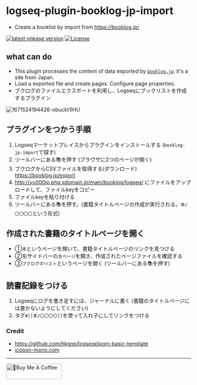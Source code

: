 # logseq-plugin-booklog-jp-import

- Create a booklist by import from <https://booklog.jp/>

[![latest release version](https://img.shields.io/github/v/release/YU000jp/logseq-plugin-booklog-jp-import)](https://github.com/YU000jp/logseq-plugin-booklog-jp-import/releases)
[![License](https://img.shields.io/github/license/YU000jp/logseq-plugin-booklog-jp-import?color=blue)](https://github.com/YU000jp/logseq-plugin-booklog-jp-import/blob/main/LICENSE)

## what can  do

- This plugin processes the content of data exported by [`booklog.jp`](https://booklog.jp/). it's a site from Japan.
- Load a exported file and create pages. Configure page properties.
- ブクログのファイルエクスポートを利用し、Logseqにブックリストを作成するプラグイン

![1671524194426-obuckt1IHU](https://user-images.githubusercontent.com/111847207/209885720-9704c0aa-fbec-4f86-9a47-5687966a9898.png)

## プラグインをつかう手順

1. Logseqマーケットプレイスからプラグインをインストールする (`booklog-jp-import`で探す)
1. ツールバーにある📚を押す (ブラウザに2つのページが開く)
1. ブクログからCSVファイルを取得する(ダウンロード) <https://booklog.jp/export>
1. <http://yu000jp.php.xdomain.jp/main/booklog/logseq/> にファイルをアップロードして、ファイルkeyをコピー
1. ファイルkeyを貼り付ける
1. ツールバーにある📚を押す。(書籍タイトルページの作成が実行される。`本/〇〇〇〇`という形式)

## 作成された書籍のタイトルページを開く

- ①`本`というページを開いて、書籍タイトルページのリンクを見つける
- ②左サイドバーの`全ページ`を開き、作成されたページファイルを確認する
- ③`ブクログのリスト`というページを開く (ツールバーにある📚を押す)

## 読書記録をつける

1. Logseqにログを書き足すには、ジャーナルに書く (書籍のタイトルページには書かないようにしてください)
1. タグ`#[[本/〇〇〇〇]]`を使って入れ子にしてリンクをつける

### Credit

- <https://github.com/hkgnp/logseqplugin-basic-template>
- [icooon-mono.com](https://icooon-mono.com/11122-%e3%81%88%e3%82%93%e3%81%b4%e3%81%a4%e4%bb%98%e3%81%8d%e3%81%ae%e3%83%8e%e3%83%bc%e3%83%88%e3%82%a2%e3%82%a4%e3%82%b3%e3%83%b3/)

---

<a href="https://www.buymeacoffee.com/yu000japan" target="_blank"><img src="https://cdn.buymeacoffee.com/buttons/v2/default-violet.png" alt="🍌Buy Me A Coffee" style="height: 42px;width: 152px" ></a>
